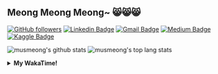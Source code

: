 ## Meong Meong Meong~ 😸😸😸

[![GitHub followers](https://img.shields.io/github/followers/musmeong?label=Follow&style=social)](https://github.com/musmeong/?tab=follow) [![Linkedin Badge](https://img.shields.io/badge/-Muhamad%20Mustain-blue?style=flat-square&logo=Linkedin&logoColor=white&link=https://www.linkedin.com/in/muhamad-mustain/)](https://www.linkedin.com/in/muhamad-mustain/) [![Gmail Badge](https://img.shields.io/badge/-muhmd.mustain@gmail.com-c14438?style=flat-square&logo=Gmail&logoColor=white&link=mailto:muhmd.mustain@gmail.com)](mailto:muhmd.mustain@gmail.com) [![Medium Badge](https://img.shields.io/badge/musmeong-12100E?style=flat-square&logo=medium&logoColor=white&link=https://www.medium.com/musmeong)](https://www.medium.com/musmeong) [![Kaggle Badge](https://img.shields.io/badge/-musmeong-20BEFF?style=flat-square&logo=Kaggle&logoColor=white&link=https://www.kaggle.com/musmeong)](https://www.kaggle.com/musmeong)

![musmeong's github stats](https://github-readme-stats.vercel.app/api?username=musmeong&show_icons=true&theme=tokyonight) 
![musmeong's top lang stats](https://github-readme-stats.vercel.app/api/top-langs/?username=musmeong&show_icons=true&theme=tokyonight&layout=compact&langs_count=10)

<details>
  <summary><b>My WakaTime!</b></summary>
  <br>
  
  <!--START_SECTION:waka-->
![Lines of code](https://img.shields.io/badge/From%20Hello%20World%20I%27ve%20Written-55057%20lines%20of%20code-blue)

**I'm an Early 🐤** 

```text
🌞 Morning    3 commits      ░░░░░░░░░░░░░░░░░░░░░░░░░   2.94% 
🌆 Daytime    65 commits     ████████████████░░░░░░░░░   63.73% 
🌃 Evening    19 commits     ████░░░░░░░░░░░░░░░░░░░░░   18.63% 
🌙 Night      15 commits     ███░░░░░░░░░░░░░░░░░░░░░░   14.71%

```
📅 **I'm Most Productive on Saturday** 

```text
Monday       11 commits     ██░░░░░░░░░░░░░░░░░░░░░░░   10.78% 
Tuesday      9 commits      ██░░░░░░░░░░░░░░░░░░░░░░░   8.82% 
Wednesday    9 commits      ██░░░░░░░░░░░░░░░░░░░░░░░   8.82% 
Thursday     7 commits      █░░░░░░░░░░░░░░░░░░░░░░░░   6.86% 
Friday       21 commits     █████░░░░░░░░░░░░░░░░░░░░   20.59% 
Saturday     23 commits     █████░░░░░░░░░░░░░░░░░░░░   22.55% 
Sunday       22 commits     █████░░░░░░░░░░░░░░░░░░░░   21.57%

```


📊 **This Week I Spent My Time On** 

```text
⌚︎ Time Zone: Asia/Jakarta

💬 Programming Languages: 
Other                    49 mins             █████████████████████████   99.85% 
CSV                      0 secs              ░░░░░░░░░░░░░░░░░░░░░░░░░   0.15%

🔥 Editors: 
Excel                    49 mins             █████████████████████████   100.0%

💻 Operating System: 
Windows                  49 mins             █████████████████████████   100.0%

```

**I Mostly Code in Jupyter Notebook** 

```text
Jupyter Notebook         7 repos             ████████████████░░░░░░░░░   63.64% 
Python                   2 repos             ████░░░░░░░░░░░░░░░░░░░░░   18.18% 
JavaScript               1 repo              ██░░░░░░░░░░░░░░░░░░░░░░░   9.09% 
Kotlin                   1 repo              ██░░░░░░░░░░░░░░░░░░░░░░░   9.09%

```



 Last Updated on 05/08/2021
<!--END_SECTION:waka-->
</details>
